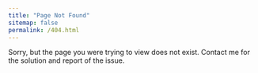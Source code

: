 ```yaml
---
title: "Page Not Found"
sitemap: false
permalink: /404.html
---
```


Sorry, but the page you were trying to view does not exist. Contact me for the solution and report of the issue.
